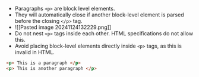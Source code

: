 - Paragraphs `<p>` are block level elements.
- They will automatically close if another block-level element is parsed before the closing `</p>` tag.
- ![[Pasted image 20241124132229.png]]
- Do not nest `<p>` tags inside each other. HTML specifications do not allow this.
- Avoid placing block-level elements directly inside `<p>` tags, as this is invalid in HTML.

```html
<p> This is a paragraph </p>
<p> This is another paragraph </p>
```

